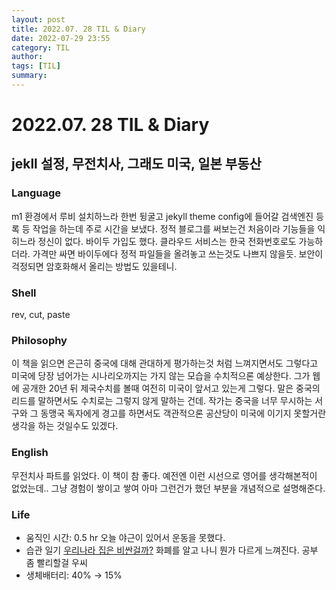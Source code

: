 ```yaml
---
layout: post
title: 2022.07. 28 TIL & Diary
date: 2022-07-29 23:55
category: TIL
author: 
tags: [TIL]
summary: 
---
```

# 2022.07. 28 TIL & Diary
## jekll 설정, 무전치사, 그래도 미국, 일본 부동산
### Language
m1 환경에서 루비 설치하느라 한번 뒹굴고 jekyll theme config에 들어갈 검색엔진 등록 등 작업을 하는데 주로 시간을 보냈다. 정적 블로그를 써보는건 처음이라 기능들을 익히느라 정신이 없다. 바이두 가입도 했다. 클라우드 서비스는 한국 전화번호로도 가능하더라. 가격만 싸면 바이두에다 정적 파일들을 올려놓고 쓰는것도 나쁘지 않을듯. 보안이 걱정되면 암호화해서 올리는 방법도 있을테니.
### Shell
rev, cut, paste
### Philosophy
이 책을 읽으면 은근히 중국에 대해 관대하게 평가하는것 처럼 느껴지면서도 그렇다고 미국에 당장 넘어가는 시나리오까지는 가지 않는 모습을 수치적으론 예상한다. 그가 웹에 공개한 20년 뒤 제국수치를 볼때 여전히 미국이 앞서고 있는게 그렇다. 말은 중국의 리드를 말하면서도 수치로는 그렇지 않게 말하는 건데. 작가는 중국을 너무 무시하는 서구와 그 동맹국 독자에게 경고를 하면서도 객관적으론 공산당이 미국에 이기지 못할거란 생각을 하는 것일수도 있겠다.
### English
무전치사 파트를 읽었다. 이 책이 참 좋다. 예전엔 이런 시선으로 영어를 생각해본적이 없었는데.. 그냥 경험이 쌓이고 쌓여 아마 그런건가 했던 부분을 개념적으로 설명해준다.
### Life
- 움직인 시간: 0.5 hr 오늘 야근이 있어서 운동을 못했다.
- 습관 일기 [우리나라 집은 비싼걸까?](https://www.youtube.com/watch?v=c8Voa4FRyys)  화폐를 알고 나니 뭔가 다르게 느껴진다. 공부 좀 빨리할걸 우씨
- 생체배터리: 40% → 15%
